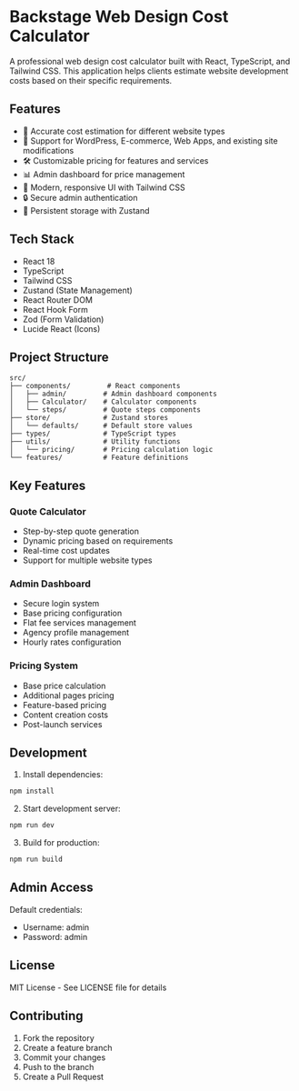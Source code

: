# Backstage Web Design Cost Calculator

A professional web design cost calculator built with React, TypeScript, and Tailwind CSS. This application helps clients estimate website development costs based on their specific requirements.

## Features

- 🎯 Accurate cost estimation for different website types
- 💼 Support for WordPress, E-commerce, Web Apps, and existing site modifications
- 🛠 Customizable pricing for features and services
- 📊 Admin dashboard for price management
- 🎨 Modern, responsive UI with Tailwind CSS
- 🔒 Secure admin authentication
- 💾 Persistent storage with Zustand

## Tech Stack

- React 18
- TypeScript
- Tailwind CSS
- Zustand (State Management)
- React Router DOM
- React Hook Form
- Zod (Form Validation)
- Lucide React (Icons)

## Project Structure

```
src/
├── components/         # React components
│   ├── admin/         # Admin dashboard components
│   ├── Calculator/    # Calculator components
│   └── steps/         # Quote steps components
├── store/             # Zustand stores
│   └── defaults/      # Default store values
├── types/             # TypeScript types
├── utils/             # Utility functions
│   └── pricing/       # Pricing calculation logic
└── features/          # Feature definitions
```

## Key Features

### Quote Calculator
- Step-by-step quote generation
- Dynamic pricing based on requirements
- Real-time cost updates
- Support for multiple website types

### Admin Dashboard
- Secure login system
- Base pricing configuration
- Flat fee services management
- Agency profile management
- Hourly rates configuration

### Pricing System
- Base price calculation
- Additional pages pricing
- Feature-based pricing
- Content creation costs
- Post-launch services

## Development

1. Install dependencies:
```bash
npm install
```

2. Start development server:
```bash
npm run dev
```

3. Build for production:
```bash
npm run build
```

## Admin Access

Default credentials:
- Username: admin
- Password: admin

## License

MIT License - See LICENSE file for details

## Contributing

1. Fork the repository
2. Create a feature branch
3. Commit your changes
4. Push to the branch
5. Create a Pull Request